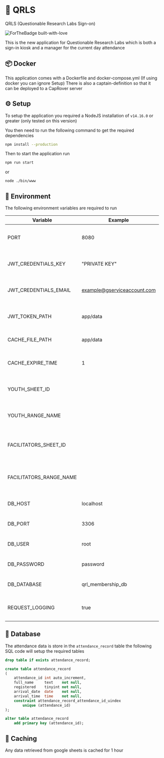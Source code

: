 # 👾 QRLS

QRLS (Questionable Research Labs Sign-on)

![ForTheBadge built-with-love](http://ForTheBadge.com/images/badges/built-with-love.svg)

This is the new application for Questionable Research Labs which is both a sign-in kiosk and a manager for the current
day attendance

## 📦 Docker

This application comes with a Dockerfile and docker-compose.yml
(If using docker you can ignore Setup)
There is also a captain-definition so that it can be deployed to a CapRover server

## ⚙️ Setup

To setup the application you required a NodeJS installation of ``v14.16.0`` or greater (only tested on this version)

You then need to run the following command to get the required dependencies

```bash
npm install --production
```

Then to start the application run

```bash
npm run start
```

or

```bash
node ./bin/www
```

## 📝 Environment

The following environment variables are required to run

| Variable | Example | Explanation                           |
|----------|---------|---------------------------------------|
| PORT     | 8080    | The port in which the app will run on |
| JWT_CREDENTIALS_KEY | "PRIVATE KEY" | The JWT private key must be quoted |
| JWT_CREDENTIALS_EMAIL | example@gserviceaccount.com | The JWT service account email |
| JWT_TOKEN_PATH | app/data | The path to store the JWT token file in |
| CACHE_FILE_PATH | app/data | The path to store the cache file in |
| CACHE_EXPIRE_TIME | 1 | The amount of hours to keep the cache for |
| YOUTH_SHEET_ID | | The google sheet id for the youth list | 
| YOUTH_RANGE_NAME | | The google sheet range for the youth list | 
| FACILITATORS_SHEET_ID | | The google sheet id for the facilitators list |
| FACILITATORS_RANGE_NAME | | The google sheet range for the facilitators list | 
| DB_HOST | localhost | The database host |
| DB_PORT | 3306 | The database port |
| DB_USER | root | The database user |
| DB_PASSWORD | password | The database password |
| DB_DATABASE | qrl_membership_db | The database name |
| REQUEST_LOGGING | true | Log inbound requests to the console |

## 💾 Database

The attendance data is store in the `attendance_record` table the following SQL code will setup the required tables

```sql
drop table if exists attendance_record;

create table attendance_record
(
    attendance_id int auto_increment,
    full_name     text    not null,
    registered    tinyint not null,
    arrival_date  date    not null,
    arrival_time  time    not null,
    constraint attendance_record_attendance_id_uindex
        unique (attendance_id)
);

alter table attendance_record
    add primary key (attendance_id);
```

## 📅 Caching

Any data retrieved from google sheets is cached for 1 hour